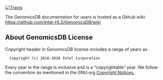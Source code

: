 [![Travis](https://travis-ci.org/GenomicsDB/GenomicsDB.svg?branch=master)](https://travis-ci.org/GenomicsDB/GenomicsDB)

The GenomicsDB documentation for users is hosted as a Github wiki:
https://github.com/Intel-HLS/GenomicsDB/wiki

## About GenomicsDB License
Copyright header in GenomicsDB license includes a range of years as
```
  Copyright (c) 2016-2018 Intel Corporation
```

Every year in the range is inclusive and is a “copyrightable” year. We
follow the convention as mentioned in the GNU.org [Copyright Notices.](https://www.gnu.org/prep/maintain/html_node/Copyright-Notices.html)
